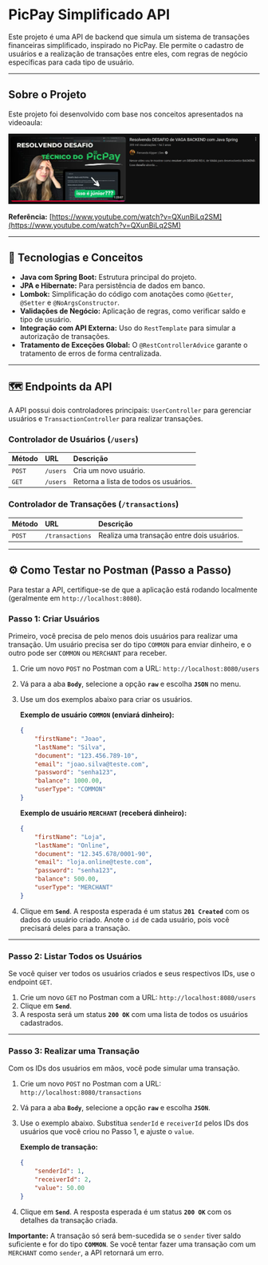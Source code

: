 # PicPay Simplificado API

Este projeto é uma API de backend que simula um sistema de transações financeiras simplificado, inspirado no PicPay. Ele permite o cadastro de usuários e a realização de transações entre eles, com regras de negócio específicas para cada tipo de usuário.

---

## Sobre o Projeto

Este projeto foi desenvolvido com base nos conceitos apresentados na videoaula:

![Imagem da Videoaula](Imagem-aula.png)

**Referência:** [https://www.youtube.com/watch?v=QXunBiLq2SM](https://www.youtube.com/watch?v=QXunBiLq2SM)

---

## 🚀 Tecnologias e Conceitos

* **Java com Spring Boot:** Estrutura principal do projeto.
* **JPA e Hibernate:** Para persistência de dados em banco.
* **Lombok:** Simplificação do código com anotações como `@Getter`, `@Setter` e `@NoArgsConstructor`.
* **Validações de Negócio:** Aplicação de regras, como verificar saldo e tipo de usuário.
* **Integração com API Externa:** Uso do `RestTemplate` para simular a autorização de transações.
* **Tratamento de Exceções Global:** O `@RestControllerAdvice` garante o tratamento de erros de forma centralizada.

---

## 🗺️ Endpoints da API

A API possui dois controladores principais: `UserController` para gerenciar usuários e `TransactionController` para realizar transações.

### **Controlador de Usuários (`/users`)**

| Método | URL          | Descrição                          |
| :----- | :----------- | :--------------------------------- |
| `POST` | `/users`     | Cria um novo usuário.              |
| `GET`  | `/users`     | Retorna a lista de todos os usuários. |

### **Controlador de Transações (`/transactions`)**

| Método | URL                  | Descrição                                 |
| :----- | :------------------- | :---------------------------------------- |
| `POST` | `/transactions`      | Realiza uma transação entre dois usuários. |

---

## ⚙️ Como Testar no Postman (Passo a Passo)

Para testar a API, certifique-se de que a aplicação está rodando localmente (geralmente em `http://localhost:8080`).

### **Passo 1: Criar Usuários**

Primeiro, você precisa de pelo menos dois usuários para realizar uma transação.
Um usuário precisa ser do tipo `COMMON` para enviar dinheiro, e o outro pode ser `COMMON` ou `MERCHANT` para receber.

1.  Crie um novo `POST` no Postman com a URL: `http://localhost:8080/users`
2.  Vá para a aba **`Body`**, selecione a opção **`raw`** e escolha **`JSON`** no menu.
3.  Use um dos exemplos abaixo para criar os usuários.

    **Exemplo de usuário `COMMON` (enviará dinheiro):**
    ```json
    {
        "firstName": "Joao",
        "lastName": "Silva",
        "document": "123.456.789-10",
        "email": "joao.silva@teste.com",
        "password": "senha123",
        "balance": 1000.00,
        "userType": "COMMON"
    }
    ```

    **Exemplo de usuário `MERCHANT` (receberá dinheiro):**
    ```json
    {
        "firstName": "Loja",
        "lastName": "Online",
        "document": "12.345.678/0001-90",
        "email": "loja.online@teste.com",
        "password": "senha123",
        "balance": 500.00,
        "userType": "MERCHANT"
    }
    ```
4.  Clique em **`Send`**. A resposta esperada é um status **`201 Created`** com os dados do usuário criado. Anote o `id` de cada usuário, pois você precisará deles para a transação.

---

### **Passo 2: Listar Todos os Usuários**

Se você quiser ver todos os usuários criados e seus respectivos IDs, use o endpoint `GET`.

1.  Crie um novo `GET` no Postman com a URL: `http://localhost:8080/users`
2.  Clique em **`Send`**.
3.  A resposta será um status **`200 OK`** com uma lista de todos os usuários cadastrados.

---

### **Passo 3: Realizar uma Transação**

Com os IDs dos usuários em mãos, você pode simular uma transação.

1.  Crie um novo `POST` no Postman com a URL: `http://localhost:8080/transactions`
2.  Vá para a aba **`Body`**, selecione a opção **`raw`** e escolha **`JSON`**.
3.  Use o exemplo abaixo. Substitua `senderId` e `receiverId` pelos IDs dos usuários que você criou no Passo 1, e ajuste o `value`.

    **Exemplo de transação:**
    ```json
    {
        "senderId": 1,
        "receiverId": 2,
        "value": 50.00
    }
    ```
4.  Clique em **`Send`**. A resposta esperada é um status **`200 OK`** com os detalhes da transação criada.

**Importante:** A transação só será bem-sucedida se o `sender` tiver saldo suficiente e for do tipo **`COMMON`**. Se você tentar fazer uma transação com um `MERCHANT` como `sender`, a API retornará um erro.